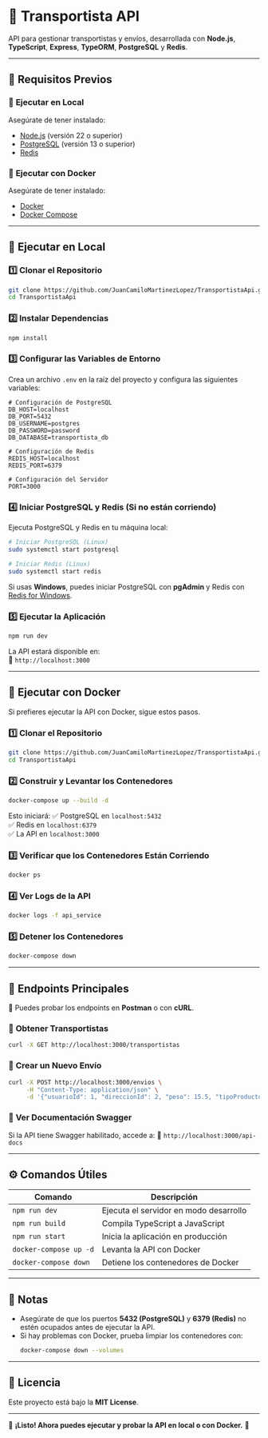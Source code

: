 # 🚚 Transportista API

API para gestionar transportistas y envíos, desarrollada con **Node.js**, **TypeScript**, **Express**, **TypeORM**, **PostgreSQL** y **Redis**.

---

## 📌 Requisitos Previos

### 🔹 **Ejecutar en Local**

Asegúrate de tener instalado:

- [Node.js](https://nodejs.org/) (versión 22 o superior)
- [PostgreSQL](https://www.postgresql.org/) (versión 13 o superior)
- [Redis](https://redis.io/)

### 🔹 **Ejecutar con Docker**

Asegúrate de tener instalado:

- [Docker](https://www.docker.com/get-started)
- [Docker Compose](https://docs.docker.com/compose/install/)

---

## 🚀 **Ejecutar en Local**

### 1️⃣ **Clonar el Repositorio**

```sh
git clone https://github.com/JuanCamiloMartinezLopez/TransportistaApi.git
cd TransportistaApi
```

### 2️⃣ **Instalar Dependencias**

```sh
npm install
```

### 3️⃣ **Configurar las Variables de Entorno**

Crea un archivo `.env` en la raíz del proyecto y configura las siguientes variables:

```env
# Configuración de PostgreSQL
DB_HOST=localhost
DB_PORT=5432
DB_USERNAME=postgres
DB_PASSWORD=password
DB_DATABASE=transportista_db

# Configuración de Redis
REDIS_HOST=localhost
REDIS_PORT=6379

# Configuración del Servidor
PORT=3000
```

### 4️⃣ **Iniciar PostgreSQL y Redis (Si no están corriendo)**

Ejecuta PostgreSQL y Redis en tu máquina local:

```sh
# Iniciar PostgreSQL (Linux)
sudo systemctl start postgresql

# Iniciar Redis (Linux)
sudo systemctl start redis
```

Si usas **Windows**, puedes iniciar PostgreSQL con **pgAdmin** y Redis con [Redis for Windows](https://github.com/microsoftarchive/redis/releases).

### 5️⃣ **Ejecutar la Aplicación**

```sh
npm run dev
```

La API estará disponible en:  
🔹 `http://localhost:3000`

---

## 🐳 **Ejecutar con Docker**

Si prefieres ejecutar la API con Docker, sigue estos pasos.

### 1️⃣ **Clonar el Repositorio**

```sh
git clone https://github.com/JuanCamiloMartinezLopez/TransportistaApi.git
cd TransportistaApi
```

### 2️⃣ **Construir y Levantar los Contenedores**

```sh
docker-compose up --build -d
```

Esto iniciará:
✅ PostgreSQL en `localhost:5432`  
✅ Redis en `localhost:6379`  
✅ La API en `localhost:3000`

### 3️⃣ **Verificar que los Contenedores Están Corriendo**

```sh
docker ps
```

### 4️⃣ **Ver Logs de la API**

```sh
docker logs -f api_service
```

### 5️⃣ **Detener los Contenedores**

```sh
docker-compose down
```

---

## 📡 **Endpoints Principales**

📌 Puedes probar los endpoints en **Postman** o con **cURL**.

### 🔹 **Obtener Transportistas**

```sh
curl -X GET http://localhost:3000/transportistas
```

### 🔹 **Crear un Nuevo Envío**

```sh
curl -X POST http://localhost:3000/envios \
     -H "Content-Type: application/json" \
     -d '{"usuarioId": 1, "direccionId": 2, "peso": 15.5, "tipoProducto": "Electrónicos"}'
```

### 🔹 **Ver Documentación Swagger**

Si la API tiene Swagger habilitado, accede a:
🔹 `http://localhost:3000/api-docs`

---

## ⚙️ **Comandos Útiles**

| Comando                | Descripción                            |
| ---------------------- | -------------------------------------- |
| `npm run dev`          | Ejecuta el servidor en modo desarrollo |
| `npm run build`        | Compila TypeScript a JavaScript        |
| `npm run start`        | Inicia la aplicación en producción     |
| `docker-compose up -d` | Levanta la API con Docker              |
| `docker-compose down`  | Detiene los contenedores de Docker     |

---

## 📌 **Notas**

- Asegúrate de que los puertos **5432 (PostgreSQL)** y **6379 (Redis)** no estén ocupados antes de ejecutar la API.
- Si hay problemas con Docker, prueba limpiar los contenedores con:
  ```sh
  docker-compose down --volumes
  ```

---

## 📜 **Licencia**

Este proyecto está bajo la **MIT License**.

---

🚀 **¡Listo! Ahora puedes ejecutar y probar la API en local o con Docker.** 🎯
